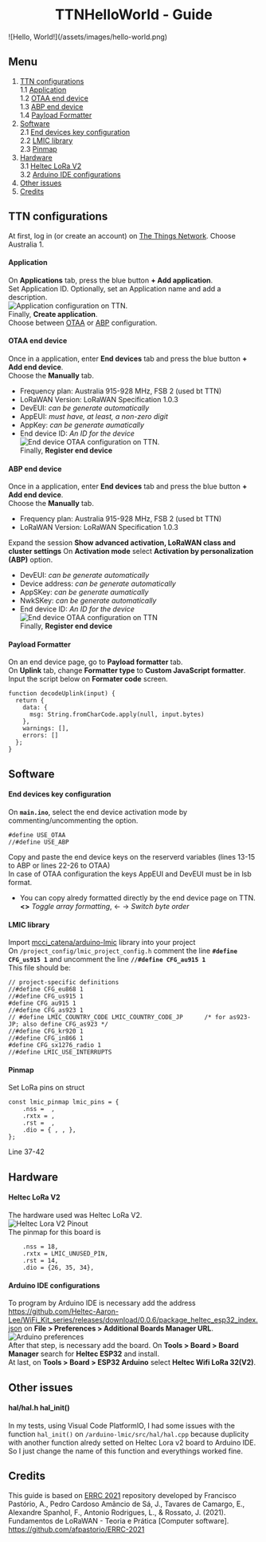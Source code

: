 <h1 align="center"> TTNHelloWorld - Guide </h1>
![Hello, World!](/assets/images/hello-world.png)

## Menu

1. [TTN configurations](#ttn-configurations)  
  1.1 [Application](#application)  
  1.2 [OTAA end device](#otaa-end-device)  
  1.3 [ABP end device](#abp-end-device)  
  1.4 [Payload Formatter](#payload-formatter)  
2. [Software](#software)  
  2.1 [End devices key configuration](#end-devices-key-configuration)  
  2.2 [LMIC library](#lmic-library)  
  2.3 [Pinmap](#pinmap)
3. [Hardware](#hardware)  
  3.1 [Heltec LoRa V2](#heltec-lora-v2)  
  3.2 [Arduino IDE configurations](#arduino-ide-configurations)  
5. [Other issues](#other-issues)  
6. [Credits](#credits)  


## TTN configurations
At first, log in (or create an account) on [The Things Network](https://console.cloud.thethings.network/). Choose Australia 1.  

#### Application
On **Applications** tab, press the blue button **+ Add application**.  
Set Application ID. Optionally, set an Application name and add a description.  
![Application configuration on TTN](/assets/images/application.png).  
Finally, **Create application**.  
Choose between [OTAA](#otaa-end-device) or [ABP](#abp-end-device) configuration.  

#### OTAA end device
Once in a application, enter **End devices** tab and press the blue button **+ Add end device**.   
Choose the **Manually** tab.
- Frequency plan: Australia 915-928 MHz, FSB 2 (used bt TTN)
- LoRaWAN Version: LoRaWAN Specification 1.0.3
- DevEUI: *can be generate automatically*
- AppEUI: *must have, at least, a non-zero digit*
- AppKey: *can be generate aumatically*
- End device ID: *An ID for the device*  
![End device OTAA configuration on TTN](/assets/images/enddeviceotta.png).  
Finally, **Register end device**

#### ABP end device
Once in a application, enter **End devices** tab and press the blue button **+ Add end device**.   
Choose the **Manually** tab.
- Frequency plan: Australia 915-928 MHz, FSB 2 (used bt TTN)
- LoRaWAN Version: LoRaWAN Specification 1.0.3  

Expand the session **Show advanced activation, LoRaWAN class and cluster settings**
On **Activation mode** select **Activation by personalization (ABP)** option.

- DevEUI: *can be generate automatically*
- Device address: *can be generate automatically*
- AppSKey: *can be generate aumatically*
- NwkSKey: *can be generate automatically*
- End device ID: *An ID for the device*  
![End device OTAA configuration on TTN](/assets/images/enddeviceabp.png)  
Finally, **Register end device**

#### Payload Formatter
On an end device page, go to **Payload formatter** tab.  
On **Uplink** tab, change **Formatter type** to **Custom JavaScript formatter**.  
Input the script below on **Formater code** screen.  
```
function decodeUplink(input) {
  return {
    data: {
      msg: String.fromCharCode.apply(null, input.bytes)
    },
    warnings: [],
    errors: []
  };
}
```


## Software

#### End devices key configuration  
On **`main.ino`**, select the end device activation mode by commenting/uncommenting the option.  
```
#define USE_OTAA
//#define USE_ABP
```
Copy and paste the end device keys on the reserverd variables (lines 13-15 to ABP or lines 22-26 to OTAA)  
In case of OTAA configuration the keys AppEUI and DevEUI must be in lsb format.  
  - You can copy alredy formatted directly by the end device page on TTN. **<>** *Toggle array formatting*, <- -> *Switch byte order*

#### LMIC library
Import [mcci_catena/arduino-lmic](https://github.com/mcci-catena/arduino-lmic) library into your project    
On `/project_config/lmic_project_config.h` comment the line **`#define CFG_us915 1`** and uncomment the line **`//#define CFG_au915 1`**  
This file should be:  
```
// project-specific definitions
//#define CFG_eu868 1
//#define CFG_us915 1
#define CFG_au915 1
//#define CFG_as923 1
// #define LMIC_COUNTRY_CODE LMIC_COUNTRY_CODE_JP      /* for as923-JP; also define CFG_as923 */
//#define CFG_kr920 1
//#define CFG_in866 1
#define CFG_sx1276_radio 1
//#define LMIC_USE_INTERRUPTS
```

#### Pinmap
Set LoRa pins on struct
```
const lmic_pinmap lmic_pins = {
    .nss =  ,
    .rxtx = ,
    .rst =  , 
    .dio = { , , },
};
```
Line 37-42


## Hardware
#### Heltec LoRa V2
The hardware used was Heltec LoRa V2.  
![Heltec Lora V2 Pinout](/assets/images/heltec.png)  
The pinmap for this board is
```
    .nss = 18,
    .rxtx = LMIC_UNUSED_PIN,
    .rst = 14, 
    .dio = {26, 35, 34},
```

#### Arduino IDE configurations
To program by Arduino IDE is necessary add the address https://github.com/Heltec-Aaron-Lee/WiFi_Kit_series/releases/download/0.0.6/package_heltec_esp32_index.json on **File > Preferences > Additional Boards Manager URL**.  
![Arduino preferences](https://user-images.githubusercontent.com/276504/50922035-c31aea80-1449-11e9-862e-57945f6f8b6a.png)  
After that step, is necessary add the board. On **Tools > Board > Board Manager** search for **Heltec ESP32** and install.  
At last, on **Tools > Board > ESP32 Arduino** select **Heltec Wifi LoRa 32(V2)**.  

## Other issues
#### hal/hal.h hal_init()
In my tests, using Visual Code PlatformIO, I had some issues with the function `hal_init()` on `/arduino-lmic/src/hal/hal.cpp` because duplicity with another function alredy setted on Heltec Lora v2 board to Arduino IDE. So I just change the name of this function and everythings worked fine.


## Credits
This guide is based on [ERRC 2021](https://github.com/afpastorio/ERRC-2021) repository developed by
Francisco Pastório, A., Pedro Cardoso Amâncio de Sá, J., Tavares de Camargo, E., Alexandre Spanhol, F., Antonio Rodrigues, L., & Rossato, J. (2021). Fundamentos de LoRaWAN - Teoria e Prática [Computer software]. https://github.com/afpastorio/ERRC-2021
